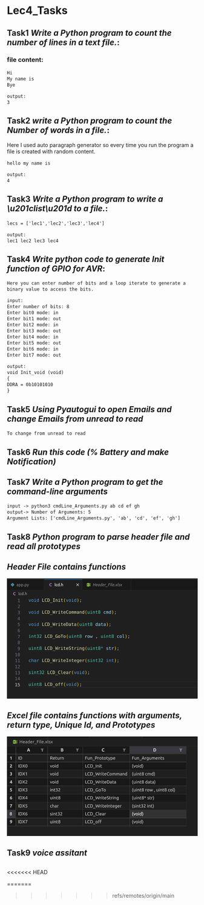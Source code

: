 # Lec4_Tasks

## Task1 *Write a Python program to count the number of lines in a text file.*:

### file content:

```
Hi
My name is 
Bye
```

```
output:
3
```

##
## Task2 *write a Python program to count the Number of words in a file.*:

Here I used auto paragraph generator so every time you run the program a file is created with random content.
```
hello my name is
```
```
output:
4
```
##
## Task3 *Write a Python program to write a \u201clist\u201d to a file.*:
```
lecs = ['lec1','lec2','lec3','lec4']
```
```
output:
lec1 lec2 lec3 lec4
```
##
## Task4 *Write python code to generate Init function of GPIO for AVR*:

```
Here you can enter number of bits and a loop iterate to generate a binary value to access the bits.
```

```
input:
Enter number of bits: 8
Enter bit0 mode: in
Enter bit1 mode: out
Enter bit2 mode: in
Enter bit3 mode: out
Enter bit4 mode: in
Enter bit5 mode: out
Enter bit6 mode: in
Enter bit7 mode: out
```
```
output:
void Init_void (void)
{
DDRA = 0b10101010
}
```
##
## Task5 *Using Pyautogui to open Emails and change Emails from unread to read*

```
To change from unread to read
```
##
## Task6 *Run this code (% Battery and make Notification)*
##
## Task7 *Write a Python program to get the command-line arguments*
```
input -> python3 cmdLine_Arguments.py ab cd ef gh
output-> Number of Arguments: 5
Argument Lists: ['cmdLine_Arguments.py', 'ab', 'cd', 'ef', 'gh']
```
##
## Task8 *Python program to parse header file and read all prototypes*

## *Header File contains functions*

![](Functions.png)

## *Excel file contains functions with arguments, return type, Unique Id, and Prototypes*

![](xlHeaderfile.png)



##
## Task9 *voice assitant*

##


<<<<<<< HEAD

=======
>>>>>>> refs/remotes/origin/main
